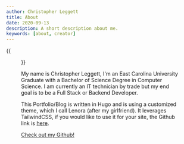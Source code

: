 ```yaml
---
author: Christopher Leggett
title: About
date: 2020-09-13
description: A short description about me.
keywords: [about, creator]
---
```


{{<figure alt="Me and Nora" src="https://res.cloudinary.com/dxg6jfbwk/image/upload/v1600051705/806628691_15602_nvmv4b.jpg" class="w-screen">}}

My name is Christopher Leggett, I'm an East Carolina University Graduate with a Bachelor of Science Degree in Computer Science. I am currently an IT technician by trade but my end goal is to be a Full Stack or Backend Developer.  

This Portfolio/Blog is written in Hugo and is using a customized theme, which I call Lenora (after my girlfriend). It leverages TailwindCSS, if you would like to use it for your site, the Github link is [here](https://github.com/leggettc18/lenora/).  

[Check out my Github!](https://github.com/leggettc18/)
